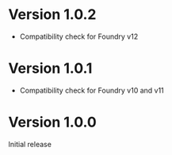 # Version 1.0.2
- Compatibility check for Foundry v12

# Version 1.0.1
- Compatibility check for Foundry v10 and v11

# Version 1.0.0
Initial release
